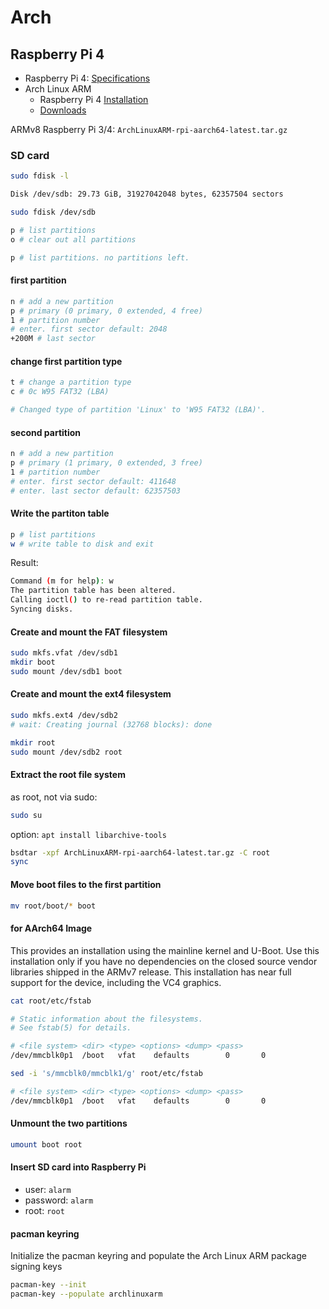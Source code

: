 # Arch

## Raspberry Pi 4

- Raspberry Pi 4: [Specifications](https://www.raspberrypi.com/products/raspberry-pi-4-model-b/specifications/)
- Arch Linux ARM
   - Raspberry Pi 4 [Installation](https://archlinuxarm.org/platforms/armv8/broadcom/raspberry-pi-4)
   - [Downloads](https://archlinuxarm.org/about/downloads)

ARMv8 Raspberry Pi 3/4: `ArchLinuxARM-rpi-aarch64-latest.tar.gz`

### SD card

```bash
sudo fdisk -l

Disk /dev/sdb: 29.73 GiB, 31927042048 bytes, 62357504 sectors
```

```bash
sudo fdisk /dev/sdb

p # list partitions
o # clear out all partitions

p # list partitions. no partitions left.
```

####  first partition

```bash
n # add a new partition
p # primary (0 primary, 0 extended, 4 free)
1 # partition number
# enter. first sector default: 2048
+200M # last sector
```

#### change first partition type

```bash
t # change a partition type
c # 0c W95 FAT32 (LBA)

# Changed type of partition 'Linux' to 'W95 FAT32 (LBA)'.
```

#### second partition

```bash
n # add a new partition
p # primary (1 primary, 0 extended, 3 free)
1 # partition number
# enter. first sector default: 411648
# enter. last sector default: 62357503
```

#### Write the partiton table

```bash
p # list partitions
w # write table to disk and exit
```

Result:

```bash
Command (m for help): w
The partition table has been altered.
Calling ioctl() to re-read partition table.
Syncing disks.
```

#### Create and mount the FAT filesystem

```bash
sudo mkfs.vfat /dev/sdb1
mkdir boot
sudo mount /dev/sdb1 boot
```

#### Create and mount the ext4 filesystem

```bash
sudo mkfs.ext4 /dev/sdb2
# wait: Creating journal (32768 blocks): done

mkdir root
sudo mount /dev/sdb2 root
```

#### Extract the root file system

as root, not via sudo:

```bash
sudo su
```

option: `apt install libarchive-tools`

```bash
bsdtar -xpf ArchLinuxARM-rpi-aarch64-latest.tar.gz -C root
sync
```

#### Move boot files to the first partition

```bash
mv root/boot/* boot
```

#### for AArch64 Image

This provides an installation using the mainline kernel and U-Boot. Use this installation only if you have no dependencies on the closed source vendor libraries shipped in the ARMv7 release. This installation has near full support for the device, including the VC4 graphics.

```bash
cat root/etc/fstab

# Static information about the filesystems.
# See fstab(5) for details.

# <file system> <dir> <type> <options> <dump> <pass>
/dev/mmcblk0p1  /boot   vfat    defaults        0       0
```

```bash
sed -i 's/mmcblk0/mmcblk1/g' root/etc/fstab
```

```bash
# <file system> <dir> <type> <options> <dump> <pass>
/dev/mmcblk0p1  /boot   vfat    defaults        0       0
```

#### Unmount the two partitions

```bash
umount boot root
```

#### Insert SD card into Raspberry Pi

- user: `alarm`
- password: `alarm`
- root: `root`

#### pacman keyring

Initialize the pacman keyring and populate the Arch Linux ARM package signing keys

```bash
pacman-key --init
pacman-key --populate archlinuxarm
```
